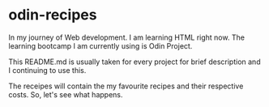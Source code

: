 # odin-recipes

In my journey of Web development. I am learning HTML right now. The learning bootcamp I am currently using is Odin Project. 

This README.md is usually taken for every project for brief description and I continuing to use this.

The receipes will contain the my favourite recipes and their respective costs. So, let's see what happens.